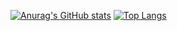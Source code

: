 [![Anurag's GitHub stats](https://github-readme-stats.vercel.app/api?username=li-ji-ji)](https://github.com/anuraghazra/github-readme-stats)
[![Top Langs](https://github-readme-stats.vercel.app/api/top-langs/?username=li-ji-ji)](https://github.com/anuraghazra/github-readme-stats)

